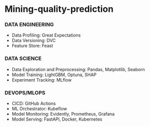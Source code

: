 # Mining-quality-prediction

### DATA ENGINEERING
- Data Profiling: Great Expectations
- Data Versioning: DVC
- Feature Store: Feast


### DATA SCIENCE
- Data Exploration and Preprocessing: Pandas, Matplotlib, Seaborn
- Model Training: LightGBM, Optuna, SHAP
- Experiment Tracking: MLflow


### DEVOPS/MLOPS
- CICD: GitHub Actions
- ML Orchestrator: Kubeflow
- Model Monitoring: Evidently, Prometheus, Grafana
- Model Serving: FastAPI, Docker, Kubernetes